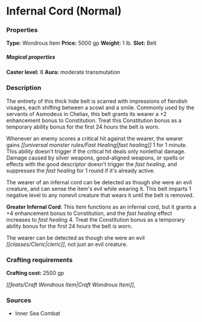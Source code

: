 ﻿---
Title: "Infernal Cord (Normal)"
Type: "Wondrous Item"
Price: "5000 gp"
Weight: "1 lb."
Slot: "Belt"
Caster level: "8"
Aura: "moderate transmutation"
Description: |
  "The entirety of this thick hide belt is scarred with impressions of fiendish visages, each shifting between a scowl and a smile. Commonly used by the servants of Asmodeus in Cheliax, this belt grants its wearer a +2 enhancement bonus to Constitution. Treat this Constitution bonus as a temporary ability bonus for the first 24 hours the belt is worn.
  Whenever an enemy scores a critical hit against the wearer, the wearer gains fast healing 1 for 1 minute. This ability doesn't trigger if the critical hit deals only nonlethal damage. Damage caused by silver weapons, good-aligned weapons, or spells or effects with the good descriptor doesn't trigger the fast healing, and suppresses the fast healing for 1 round if it's already active.
  The wearer of an _infernal cord_ can be detected as though she were an evil creature, and can sense the item's evil while wearing it. This belt imparts 1 negative level to any nonevil creature that wears it until the belt is removed.
  **Greater Infernal Cord**: This item functions as an _infernal cord_, but it grants a +4 enhancement bonus to Constitution, and the fast healing effect increases to fast healing 4. Treat the Constitution bonus as a temporary ability bonus for the first 24 hours the belt is worn.
  The wearer can be detected as though she were an evil cleric, not just an evil creature."
Crafting cost: "2500 gp"
Sources: "['Inner Sea Combat']"
---

# Infernal Cord (Normal)

### Properties

**Type:** Wondrous Item **Price:** 5000 gp **Weight:** 1 lb. **Slot:** Belt

##### Magical properties

**Caster level:** 8 **Aura:** moderate transmutation

### Description

The entirety of this thick hide belt is scarred with impressions of fiendish visages, each shifting between a scowl and a smile. Commonly used by the servants of Asmodeus in Cheliax, this belt grants its wearer a +2 enhancement bonus to Constitution. Treat this Constitution bonus as a temporary ability bonus for the first 24 hours the belt is worn.

Whenever an enemy scores a critical hit against the wearer, the wearer gains _[[universal monster rules/Fast Healing|fast healing]]_ 1 for 1 minute. This ability doesn't trigger if the critical hit deals only nonlethal damage. Damage caused by silver weapons, good-aligned weapons, or spells or effects with the good descriptor doesn't trigger the _fast healing_, and suppresses the _fast healing_ for 1 round if it's already active.

The wearer of an infernal cord can be detected as though she were an evil creature, and can sense the item's evil while wearing it. This belt imparts 1 negative level to any nonevil creature that wears it until the belt is removed.

**Greater Infernal Cord**: This item functions as an infernal cord, but it grants a +4 enhancement bonus to Constitution, and the _fast healing_ effect increases to _fast healing_ 4. Treat the Constitution bonus as a temporary ability bonus for the first 24 hours the belt is worn.

The wearer can be detected as though she were an evil _[[classes/Cleric|cleric]]_, not just an evil creature.

### Crafting requirements

**Crafting cost:** 2500 gp

_[[feats/Craft Wondrous Item|Craft Wondrous Item]]_,

### Sources

* Inner Sea Combat